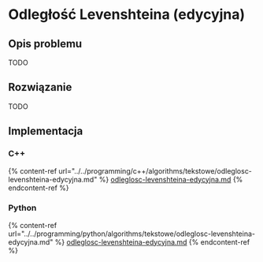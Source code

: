 # Odległość Levenshteina (edycyjna)

## Opis problemu

TODO

## Rozwiązanie

TODO

## Implementacja

### C++

{% content-ref url="../../programming/c++/algorithms/tekstowe/odleglosc-levenshteina-edycyjna.md" %}
[odleglosc-levenshteina-edycyjna.md](../../programming/c++/algorithms/tekstowe/odleglosc-levenshteina-edycyjna.md)
{% endcontent-ref %}

### Python

{% content-ref url="../../programming/python/algorithms/tekstowe/odleglosc-levenshteina-edycyjna.md" %}
[odleglosc-levenshteina-edycyjna.md](../../programming/python/algorithms/tekstowe/odleglosc-levenshteina-edycyjna.md)
{% endcontent-ref %}
